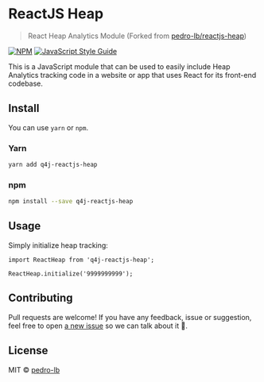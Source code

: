 # ReactJS Heap

> React Heap Analytics Module (Forked from [pedro-lb/reactjs-heap](https://github.com/pedro-lb/reactjs-heap))

[![NPM](https://img.shields.io/npm/v/q4j-reactjs-heap.svg)](https://www.npmjs.com/package/q4j-reactjs-heap) [![JavaScript Style Guide](https://img.shields.io/badge/code_style-standard-brightgreen.svg)](https://standardjs.com)

This is a JavaScript module that can be used to easily include Heap Analytics tracking code in a website or app that uses React for its front-end codebase.

## Install

You can use `yarn` or `npm`.


### Yarn

```bash
yarn add q4j-reactjs-heap
```

### npm

```bash
npm install --save q4j-reactjs-heap
```

## Usage

Simply initialize heap tracking:

```
import ReactHeap from 'q4j-reactjs-heap';

ReactHeap.initialize('9999999999');
```

## Contributing

Pull requests are welcome! If you have any feedback, issue or suggestion, feel free to open [a new issue](https://github.com/Q4Justice/reactjs-heap/issues/new) so we can talk about it 💬.

## License

MIT © [pedro-lb](https://github.com/pedro-lb)
